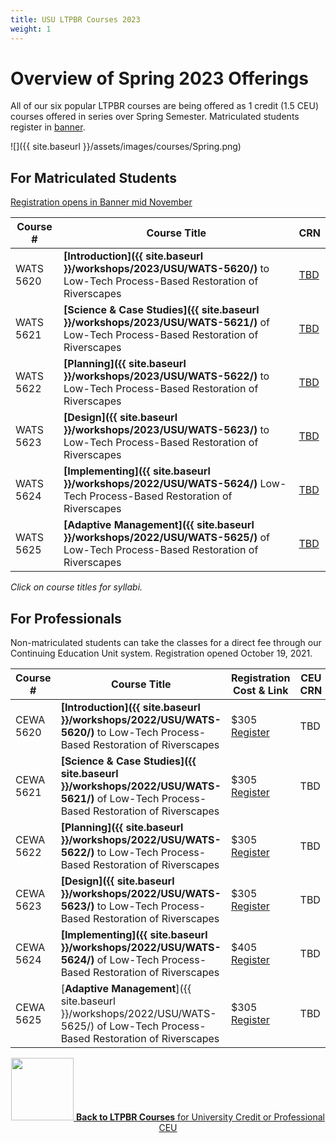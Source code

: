 ```yaml
---
title: USU LTPBR Courses 2023
weight: 1
---
```


# Overview of Spring 2023 Offerings

All of our six popular LTPBR courses  are being offered as 1 credit (1.5 CEU) courses offered in series over Spring Semester.  Matriculated students register in [banner](http://banner.usu.edu). 

![]({{ site.baseurl }}/assets/images/courses/Spring.png)

## For Matriculated Students

[Registration opens in Banner mid November](https://catalog.usu.edu/)

| Course # |  Course Title | CRN     |
|--------------------------------------------------------------------------------------------------------------------------------------------------------------|---|---|
| WATS 5620 |  **[Introduction]({{ site.baseurl }}/workshops/2023/USU/WATS-5620/)** to Low-Tech Process-Based Restoration of Riverscapes | [TBD](https://ssb.banner.usu.edu/)  |
| WATS 5621 |  **[Science & Case Studies]({{ site.baseurl }}/workshops/2023/USU/WATS-5621/)** of Low-Tech Process-Based Restoration of Riverscapes | [TBD](https://ssb.banner.usu.edu/)   |
| WATS 5622 |  **[Planning]({{ site.baseurl }}/workshops/2023/USU/WATS-5622/)** to Low-Tech Process-Based Restoration of Riverscapes | [TBD](https://ssb.banner.usu.edu/)  |
| WATS 5623 |  **[Design]({{ site.baseurl }}/workshops/2023/USU/WATS-5623/)** to Low-Tech Process-Based Restoration of Riverscapes | [TBD](https://ssb.banner.usu.edu/)  |
| WATS 5624 | **[Implementing]({{ site.baseurl }}/workshops/2022/USU/WATS-5624/)** Low-Tech Process-Based Restoration of Riverscapes | [TBD](https://ssb.banner.usu.edu/)  |
| WATS 5625 | **[Adaptive Management]({{ site.baseurl }}/workshops/2022/USU/WATS-5625/)** of Low-Tech Process-Based Restoration of Riverscapes | [TBD](https://ssb.banner.usu.edu/) |

_Click on course titles for syllabi._

## For Professionals

Non-matriculated students can take the classes for a direct fee through our Continuing Education Unit system. Registration opened October 19, 2021.

| Course # |  Course Title | Registration Cost & Link | CEU CRN |
|--------------------------------------------------------------------------------------------------------------------------------------------------------------|---|---|---|
| CEWA 5620 |  **[Introduction]({{ site.baseurl }}/workshops/2022/USU/WATS-5620/)** to Low-Tech Process-Based Restoration of Riverscapes | $305 [Register](https://www.usu.edu/ais/ceu/register/) | TBD   |
| CEWA 5621 |  **[Science & Case Studies]({{ site.baseurl }}/workshops/2022/USU/WATS-5621/)** of Low-Tech Process-Based Restoration of Riverscapes | $305 [Register](https://www.usu.edu/ais/ceu/register/) | TBD   |
| CEWA 5622 |  **[Planning]({{ site.baseurl }}/workshops/2022/USU/WATS-5622/)** to Low-Tech Process-Based Restoration of Riverscapes | $305 [Register](https://www.usu.edu/ais/ceu/register/) | TBD   |
| CEWA 5623 |  **[Design]({{ site.baseurl }}/workshops/2022/USU/WATS-5623/)** to Low-Tech Process-Based Restoration of Riverscapes | $305 [Register](https://www.usu.edu/ais/ceu/register/) | TBD   |
| CEWA 5624 | **[Implementing]({{ site.baseurl }}/workshops/2022/USU/WATS-5624/)** of Low-Tech Process-Based Restoration of Riverscapes | $405 [Register](https://www.usu.edu/ais/ceu/register/) | TBD  |
| CEWA 5625 | [**Adaptive Management**]({{ site.baseurl }}/workshops/2022/USU/WATS-5625/) of Low-Tech Process-Based Restoration of Riverscapes | $305 [Register](https://www.usu.edu/ais/ceu/register/) | TBD |


<div align="center">
<a class=" button hollow" href="{{ site.baseurl }}/workshops/uni.html#professional-continuing-education-units"><img width="100" src="{{ site.baseurl }}/assets/images/sponsors/USU.png">  <b> Back to  LTPBR Courses</b>  for University Credit or Professional CEU  <i class="fa fa-chevron-circle-left" aria-hidden="true"></i>
  </a>
</div>


